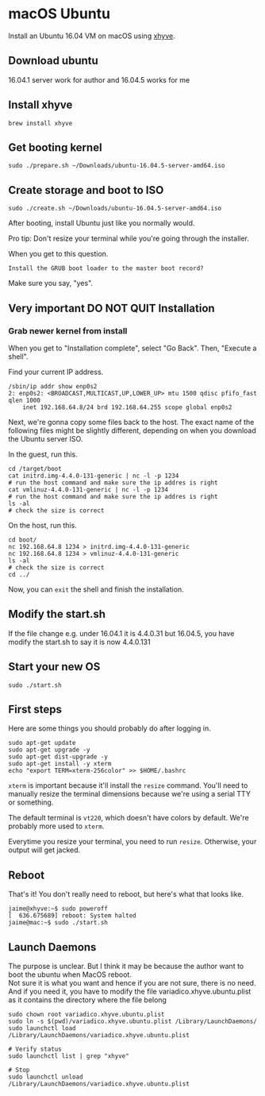 # macOS Ubuntu

Install an Ubuntu 16.04 VM on macOS using [xhyve].

## Download ubuntu

16.04.1 server work for author and
16.04.5 works for me

## Install xhyve

```
brew install xhyve
```

## Get booting kernel

```
sudo ./prepare.sh ~/Downloads/ubuntu-16.04.5-server-amd64.iso
```

## Create storage and boot to ISO

```
sudo ./create.sh ~/Downloads/ubuntu-16.04.5-server-amd64.iso
```

After booting, install Ubuntu just like you normally would.

Pro tip: Don't resize your terminal while you're going through the installer.

When you get to this question.

```
Install the GRUB boot loader to the master boot record?
```

Make sure you say, "yes".

## Very important DO NOT QUIT Installation

### Grab newer kernel from install

When you get to "Installation complete", select "Go Back". Then, "Execute a
shell".

Find your current IP address.

```
/sbin/ip addr show enp0s2
2: enp0s2: <BROADCAST,MULTICAST,UP,LOWER_UP> mtu 1500 qdisc pfifo_fast qlen 1000
    inet 192.168.64.8/24 brd 192.168.64.255 scope global enp0s2
```

Next, we're gonna copy some files back to the host. The exact name of the
following files might be slightly different, depending on when you download the
Ubuntu server ISO.

In the guest, run this.

```
cd /target/boot
cat initrd.img-4.4.0-131-generic | nc -l -p 1234
# run the host command and make sure the ip addres is right 
cat vmlinuz-4.4.0-131-generic | nc -l -p 1234
# run the host command and make sure the ip addres is right 
ls -al
# check the size is correct
```

On the host, run this.

```
cd boot/
nc 192.168.64.8 1234 > initrd.img-4.4.0-131-generic
nc 192.168.64.8 1234 > vmlinuz-4.4.0-131-generic
ls -al
# check the size is correct
cd ../
```

Now, you can `exit` the shell and finish the installation.

## Modify the start.sh

If the file change e.g. under 16.04.1 it is 4.4.0.31 but 16.04.5, you have modify the start.sh to say it is now 4.4.0.131

## Start your new OS

```
sudo ./start.sh
```

## First steps

Here are some things you should probably do after logging in.

```
sudo apt-get update
sudo apt-get upgrade -y
sudo apt-get dist-upgrade -y
sudo apt-get install -y xterm
echo "export TERM=xterm-256color" >> $HOME/.bashrc
```

`xterm` is important because it'll install the `resize` command. You'll need to
manually resize the terminal dimensions because we're using a serial TTY or
something.

The default terminal is `vt220`, which doesn't have colors by default. We're
probably more used to `xterm`.

Everytime you resize your terminal, you need to run `resize`. Otherwise, your
output will get jacked.

## Reboot

That's it! You don't really need to reboot, but here's what that looks like.

```
jaime@xhyve:~$ sudo poweroff
[  636.675689] reboot: System halted
jaime@mac:~$ sudo ./start.sh
```

## Launch Daemons

The purpose is unclear.  But I think it may be because the author want to boot the ubuntu when MacOS reboot.  
Not sure it is what you want and hence if you are not sure, there is no need.  
And if you need it, you have to modify the file variadico.xhyve.ubuntu.plist as it contains the directory where the file belong

```
sudo chown root variadico.xhyve.ubuntu.plist
sudo ln -s $(pwd)/variadico.xhyve.ubuntu.plist /Library/LaunchDaemons/
sudo launchctl load /Library/LaunchDaemons/variadico.xhyve.ubuntu.plist

# Verify status
sudo launchctl list | grep "xhyve"

# Stop
sudo launchctl unload /Library/LaunchDaemons/variadico.xhyve.ubuntu.plist
```


[xhyve]: https://github.com/mist64/xhyve
